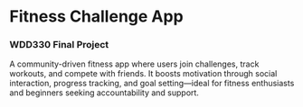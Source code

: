 # Fitness Challenge App
### WDD330 Final Project
A community-driven fitness app where users join challenges, track workouts, and compete with friends. It boosts motivation through social interaction, progress tracking, and goal setting—ideal for fitness enthusiasts and beginners seeking accountability and support.
